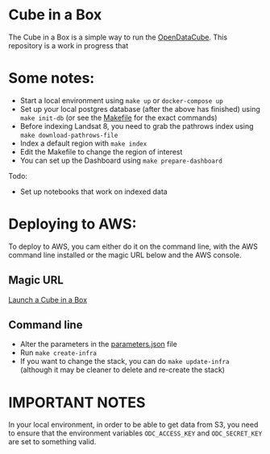 # Cube in a Box
The Cube in a Box is a simple way to run the [OpenDataCube](https://opendatacube.com). This repository is a work in progress that 
 
# Some notes:
 * Start a local environment using `make up` or `docker-compose up`
 * Set up your local postgres database (after the above has finished) using `make init-db` (or see the [Makefile](./Makefile) for the exact commands)
 * Before indexing Landsat 8, you need to grab the pathrows index using `make download-pathrows-file`
 * Index a default region with `make index` 
 * Edit the Makefile to change the region of interest
 * You can set up the Dashboard using `make prepare-dashboard`

Todo:
 * Set up notebooks that work on indexed data

# Deploying to AWS:
To deploy to AWS, you cam either do it on the command line, with the AWS command line installed or the magic URL below and the AWS console.

## Magic URL
[Launch a Cube in a Box](https://console.aws.amazon.com/cloudformation/home?#/stacks/new?stackName=cube-in-a-box&templateURL=https://s3-ap-southeast-2.amazonaws.com/cubeinabox/opendatacube-test.yml)

## Command line
 * Alter the parameters in the [parameters.json](./parameters.json) file
 * Run `make create-infra`
 * If you want to change the stack, you can do `make update-infra` (although it may be cleaner to delete and re-create the stack)


# IMPORTANT NOTES
In your local environment, in order to be able to get data from S3, you need to ensure that the environment variables `ODC_ACCESS_KEY` and `ODC_SECRET_KEY` are set to something valid.
